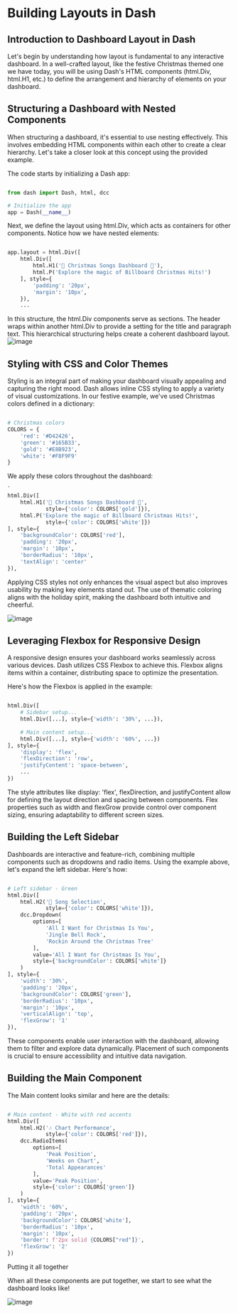 # Building Layouts in Dash

## Introduction to Dashboard Layout in Dash

Let's begin by understanding how layout is fundamental to any interactive dashboard. In a well-crafted layout, like the festive Christmas themed one we have today, you will be using Dash's HTML components (html.Div, html.H1, etc.) to define the arrangement and hierarchy of elements on your dashboard.

## Structuring a Dashboard with Nested Components

When structuring a dashboard, it's essential to use nesting effectively. This involves embedding HTML components within each other to create a clear hierarchy. Let's take a closer look at this concept using the provided example.

The code starts by initializing a Dash app:

```Python

from dash import Dash, html, dcc

# Initialize the app
app = Dash(__name__)
```
Next, we define the layout using html.Div, which acts as containers for other components. Notice how we have nested elements:

```Python

app.layout = html.Div([
    html.Div([
        html.H1('🎄 Christmas Songs Dashboard 🎅'),
        html.P('Explore the magic of Billboard Christmas Hits!')
    ], style={
        'padding': '20px',
        'margin': '10px',
    }),
    ...
```
In this structure, the html.Div components serve as sections. The header wraps within another html.Div to provide a setting for the title and paragraph text. This hierarchical structuring helps create a coherent dashboard layout.
![image](https://github.com/user-attachments/assets/eb245154-b1b3-47e1-ae7a-1fcf842cc763)



## Styling with CSS and Color Themes
Styling is an integral part of making your dashboard visually appealing and capturing the right mood. Dash allows inline CSS styling to apply a variety of visual customizations. In our festive example, we've used Christmas colors defined in a dictionary:

```Python

# Christmas colors
COLORS = {
    'red': '#D42426',
    'green': '#165B33',
    'gold': '#E8B923',
    'white': '#F8F9F9'
}
```
We apply these colors throughout the dashboard:

```Python
`
html.Div([
    html.H1('🎄 Christmas Songs Dashboard 🎅', 
            style={'color': COLORS['gold']}),
    html.P('Explore the magic of Billboard Christmas Hits!',
            style={'color': COLORS['white']})
], style={
    'backgroundColor': COLORS['red'],
    'padding': '20px',
    'margin': '10px',
    'borderRadius': '10px',
    'textAlign': 'center'
}),
```
Applying CSS styles not only enhances the visual aspect but also improves usability by making key elements stand out. The use of thematic coloring aligns with the holiday spirit, making the dashboard both intuitive and cheerful.

![image](https://github.com/user-attachments/assets/a7540d07-c6e3-4290-a43c-17a6cbbb85da)


## Leveraging Flexbox for Responsive Design

A responsive design ensures your dashboard works seamlessly across various devices. Dash utilizes CSS Flexbox to achieve this. Flexbox aligns items within a container, distributing space to optimize the presentation.

Here's how the Flexbox is applied in the example:

```Python

html.Div([
    # Sidebar setup...
    html.Div([...], style={'width': '30%', ...}),
    
    # Main content setup...
    html.Div([...], style={'width': '60%', ...})
], style={
    'display': 'flex',
    'flexDirection': 'row',
    'justifyContent': 'space-between', 
    ...
})
```
The style attributes like display: 'flex', flexDirection, and justifyContent allow for defining the layout direction and spacing between components. Flex properties such as width and flexGrow provide control over component sizing, ensuring adaptability to different screen sizes.

## Building the Left Sidebar
Dashboards are interactive and feature-rich, combining multiple components such as dropdowns and radio items. Using the example above, let's expand the left sidebar. Here's how:

```Python

# Left sidebar - Green
html.Div([
    html.H2('🎵 Song Selection', 
            style={'color': COLORS['white']}),
    dcc.Dropdown(
        options=[
            'All I Want for Christmas Is You',
            'Jingle Bell Rock',
            'Rockin Around the Christmas Tree'
        ],
        value='All I Want for Christmas Is You',
        style={'backgroundColor': COLORS['white']}
    )
], style={
    'width': '30%',
    'padding': '20px',
    'backgroundColor': COLORS['green'],
    'borderRadius': '10px',
    'margin': '10px',
    'verticalAlign': 'top',
    'flexGrow': '1'
}),
```
These components enable user interaction with the dashboard, allowing them to filter and explore data dynamically. Placement of such components is crucial to ensure accessibility and intuitive data navigation.

## Building the Main Component

The Main content looks similar and here are the details:

```Python

# Main content - White with red accents
html.Div([
    html.H2('🎶 Chart Performance', 
            style={'color': COLORS['red']}),
    dcc.RadioItems(
        options=[
            'Peak Position',
            'Weeks on Chart',
            'Total Appearances'
        ],
        value='Peak Position',
        style={'color': COLORS['green']}
    )
], style={
    'width': '60%',
    'padding': '20px',
    'backgroundColor': COLORS['white'],
    'borderRadius': '10px',
    'margin': '10px',
    'border': f'2px solid {COLORS["red"]}',
    'flexGrow': '2'
})
```
Putting it all together

When all these components are put together, we start to see what the dashboard looks like!

![image](https://github.com/user-attachments/assets/fd62b801-8770-485f-a735-eb7262c368dc)




